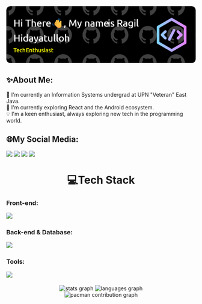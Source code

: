 <div align="center">
  <img src="./github-header-image.png" alt="Header">
</div>

## ✨About Me:
🏫 I'm currently an Information Systems undergrad at UPN "Veteran" East Java.<br>
🧠 I'm currently exploring React and the Android ecosystem.<br>
💡 I'm a keen enthusiast, always exploring new tech in the programming world.<br>

## 🌐My Social Media:
<p align="left" gap="25">
    <a href="https://instagram.com/ragilhidayah_/"><img src="https://skillicons.dev/icons?i=instagram"></a>
    <a href="https://linkedin.com/in/ragilhidayah"><img src="https://skillicons.dev/icons?i=linkedin"></a>
    <a href="https://github.com/NemesisID"><img src="https://skillicons.dev/icons?i=github"></a>
    <a href="mailto:ragilhidayah1990@gmail.com"><img src="https://skillicons.dev/icons?i=gmail"></a>
</p>

<h1 align="center"> 💻Tech Stack </h1>

<div margin-bottom:"5px">
    <h3>Front-end:</h3>
    <img src="https://skillicons.dev/icons?i=html,css,bootstrap,tailwind,npm,flutter">
</div>

<div gap-bottom: "5px">
    <h3>Back-end & Database:</h3>
    <img src="https://skillicons.dev/icons?i=laravel,nodejs,java,php,python,mysql,mongodb,sqlite">
</div>

<div gap-bottom: "5px">
    <h3>Tools:</h3>
    <img src="https://skillicons.dev/icons?i=vscode,visualstudio,figma,idea,notion,androidstudio,git,github">
</div>

<img src="https://user-images.githubusercontent.com/74038190/212284115-f47cd8ff-2ffb-4b04-b5bf-4d1c14c0247f.gif" width="900" height="3">

<div align="center">
  <img src="https://github-readme-stats.vercel.app/api?username=NemesisID&hide_title=false&hide_rank=false&show_icons=true&include_all_commits=true&count_private=true&disable_animations=false&theme=midnight-purple&locale=en&hide_border=false" height="150" alt="stats graph"  />
  <img src="https://github-readme-stats.vercel.app/api/top-langs?username=NemesisID&locale=en&hide_title=false&layout=compact&card_width=320&langs_count=5&theme=midnight-purple&hide_border=false" height="150" alt="languages graph"  /><br>
  <img alt="pacman contribution graph" src="https://raw.githubusercontent.com/NemesisID/NemesisID/output/pacman-contribution-graph.svg">
</div>

<img src="https://user-images.githubusercontent.com/74038190/212284115-f47cd8ff-2ffb-4b04-b5bf-4d1c14c0247f.gif" width="900" height="3">